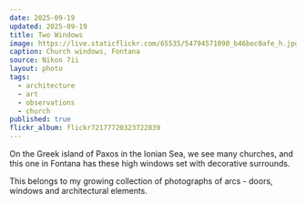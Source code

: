 ```yaml
---
date: 2025-09-19
updated: 2025-09-19
title: Two Windows
image: https://live.staticflickr.com/65535/54794571090_b46bec0afe_h.jpg
caption: Church windows, Fontana
source: Nikon 7ii
layout: photo
tags:
  - architecture
  - art
  - observations
  - church
published: true
flickr_album: flickr72177720323722839
---
```


On the Greek island of Paxos in the Ionian Sea, we see many churches, and this one in Fontana has these high windows set with decorative surrounds.

This belongs to my growing collection of photographs of arcs - doors, windows and architectural elements.